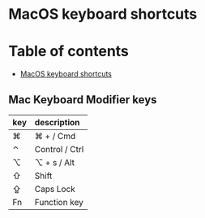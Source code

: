 # MacOS keyboard shortcuts


# Table of contents
- [MacOS keyboard shortcuts](#macos-keyboard-shortcuts)

## Mac Keyboard Modifier keys
| key  | description    |
| :--- | :------------- |
| ⌘    | ⌘ +  / Cmd     |
| ⌃    | Control / Ctrl |
| ⌥    | ⌥ + s / Alt    |
| ⇧    | Shift          |
| ⇪    | Caps Lock      |
| Fn   | Function key   |
